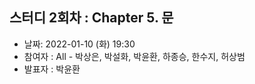 ## 스터디 2회차 : Chapter 5. 문

- 날짜: 2022-01-10 (화) 19:30
- 참여자 : All - 박상은, 박설화, 박윤환, 하종승, 한수지, 허상범
- 발표자 : 박윤환
